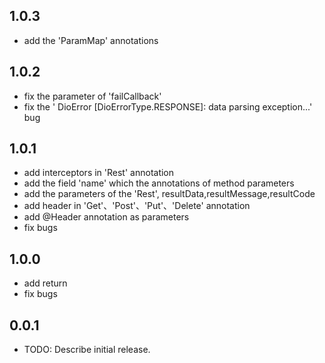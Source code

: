 ## 1.0.3
* add the 'ParamMap' annotations

## 1.0.2

* fix the parameter of 'failCallback' 
* fix  the ' DioError [DioErrorType.RESPONSE]: data parsing exception...' bug

## 1.0.1

* add interceptors in 'Rest' annotation
* add the field 'name' which the annotations of method parameters
* add the parameters of the 'Rest', resultData,resultMessage,resultCode
* add header in 'Get'、'Post'、'Put'、'Delete' annotation
* add @Header annotation as parameters 
* fix bugs

## 1.0.0

* add  return 
* fix bugs


## 0.0.1

* TODO: Describe initial release.
